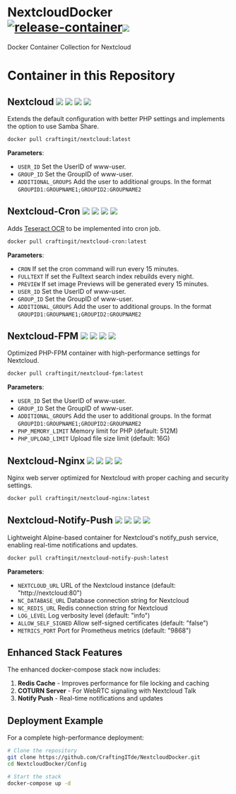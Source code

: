 # NextcloudDocker [![release-container](https://github.com/CraftingITde/NextcloudDocker/actions/workflows/release-container.yml/badge.svg)](https://github.com/CraftingITde/NextcloudDocker/actions/workflows/release-container.yml)![](https://badgen.net/github/release/craftingitde/NextcloudDocker/stable)

Docker Container Collection for Nextcloud

# Container in this Repository
## Nextcloud [![](https://badgen.net/badge/docker/Docker?icon&label=View%20on)](https://hub.docker.com/r/craftingit/nextcloud) ![](https://badgen.net/docker/pulls/craftingit/nextcloud?icon=docker&label=pulls) ![](https://badgen.net/docker/stars/craftingit/nextcloud?icon=docker&label=stars) ![](https://badgen.net/docker/size/craftingit/nextcloud?icon=docker)
Extends the default configuration with better PHP settings and implements the option to use Samba Share.

```sh
docker pull craftingit/nextcloud:latest
```

__Parameters__:
- `USER_ID` Set the UserID of www-user.
- `GROUP_ID` Set the GroupID of www-user.
- `ADDITIONAL_GROUPS` Add the user to additional groups. In the format `GROUPID1:GROUPNAME1;GROUPID2:GROUPNAME2`

## Nextcloud-Cron [![](https://badgen.net/badge/docker/Docker?icon&label=View%20on)](https://hub.docker.com/r/craftingit/nextcloud-cron) ![](https://badgen.net/docker/pulls/craftingit/nextcloud-cron?icon=docker&label=pulls) ![](https://badgen.net/docker/stars/craftingit/nextcloud-cron?icon=docker&label=stars) ![](https://badgen.net/docker/size/craftingit/nextcloud-cron?icon=docker)
Adds [Teseract OCR](https://github.com/tesseract-ocr/tesseract) to be implemented into cron job.

```sh
docker pull craftingit/nextcloud-cron:latest
```

__Parameters__:
- `CRON` If set the cron command will run every 15 minutes. 
- `FULLTEXT` If set the Fulltext search index rebuilds every night. 
- `PREVIEW` If set image Previews will be generated every 15 minutes. 
- `USER_ID` Set the UserID of www-user.
- `GROUP_ID` Set the GroupID of www-user.
- `ADDITIONAL_GROUPS` Add the user to additional groups. In the format `GROUPID1:GROUPNAME1;GROUPID2:GROUPNAME2`

## Nextcloud-FPM [![](https://badgen.net/badge/docker/Docker?icon&label=View%20on)](https://hub.docker.com/r/craftingit/nextcloud-fpm) ![](https://badgen.net/docker/pulls/craftingit/nextcloud-fpm?icon=docker&label=pulls) ![](https://badgen.net/docker/stars/craftingit/nextcloud-fpm?icon=docker&label=stars) ![](https://badgen.net/docker/size/craftingit/nextcloud-fpm?icon=docker)
Optimized PHP-FPM container with high-performance settings for Nextcloud.

```sh
docker pull craftingit/nextcloud-fpm:latest
```

__Parameters__:
- `USER_ID` Set the UserID of www-user.
- `GROUP_ID` Set the GroupID of www-user.
- `ADDITIONAL_GROUPS` Add the user to additional groups. In the format `GROUPID1:GROUPNAME1;GROUPID2:GROUPNAME2`
- `PHP_MEMORY_LIMIT` Memory limit for PHP (default: 512M)
- `PHP_UPLOAD_LIMIT` Upload file size limit (default: 16G)

## Nextcloud-Nginx [![](https://badgen.net/badge/docker/Docker?icon&label=View%20on)](https://hub.docker.com/r/craftingit/nextcloud-nginx) ![](https://badgen.net/docker/pulls/craftingit/nextcloud-nginx?icon=docker&label=pulls) ![](https://badgen.net/docker/stars/craftingit/nextcloud-nginx?icon=docker&label=stars) ![](https://badgen.net/docker/size/craftingit/nextcloud-nginx?icon=docker)
Nginx web server optimized for Nextcloud with proper caching and security settings.

```sh
docker pull craftingit/nextcloud-nginx:latest
```

## Nextcloud-Notify-Push [![](https://badgen.net/badge/docker/Docker?icon&label=View%20on)](https://hub.docker.com/r/craftingit/nextcloud-notify-push) ![](https://badgen.net/docker/pulls/craftingit/nextcloud-notify-push?icon=docker&label=pulls) ![](https://badgen.net/docker/stars/craftingit/nextcloud-notify-push?icon=docker&label=stars) ![](https://badgen.net/docker/size/craftingit/nextcloud-notify-push?icon=docker)
Lightweight Alpine-based container for Nextcloud's notify_push service, enabling real-time notifications and updates.

```sh
docker pull craftingit/nextcloud-notify-push:latest
```

__Parameters__:
- `NEXTCLOUD_URL` URL of the Nextcloud instance (default: "http://nextcloud:80")
- `NC_DATABASE_URL` Database connection string for Nextcloud
- `NC_REDIS_URL` Redis connection string for Nextcloud
- `LOG_LEVEL` Log verbosity level (default: "info")
- `ALLOW_SELF_SIGNED` Allow self-signed certificates (default: "false")
- `METRICS_PORT` Port for Prometheus metrics (default: "9868")

## Enhanced Stack Features

The enhanced docker-compose stack now includes:

1. **Redis Cache** - Improves performance for file locking and caching
3. **COTURN Server** - For WebRTC signaling with Nextcloud Talk
4. **Notify Push** - Real-time notifications and updates

## Deployment Example

For a complete high-performance deployment:

```bash
# Clone the repository
git clone https://github.com/CraftingITde/NextcloudDocker.git
cd NextcloudDocker/Config

# Start the stack
docker-compose up -d
```